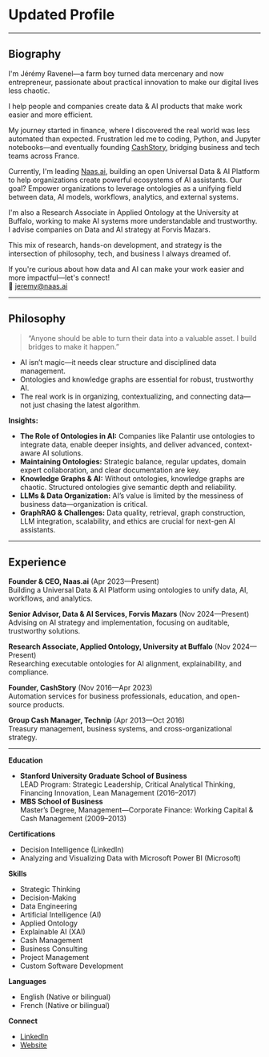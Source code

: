 # Updated Profile

---

## Biography

I'm Jérémy Ravenel—a farm boy turned data mercenary and now entrepreneur, passionate about practical innovation to make our digital lives less chaotic.

I help people and companies create data & AI products that make work easier and more efficient.

My journey started in finance, where I discovered the real world was less automated than expected. Frustration led me to coding, Python, and Jupyter notebooks—and eventually founding [CashStory](https://www.cashstory.com), bridging business and tech teams across France.

Currently, I'm leading [Naas.ai](https://naas.ai), building an open Universal Data & AI Platform to help organizations create powerful ecosystems of AI assistants. Our goal? Empower organizations to leverage ontologies as a unifying field between data, AI models, workflows, analytics, and external systems.

I'm also a Research Associate in Applied Ontology at the University at Buffalo, working to make AI systems more understandable and trustworthy. I advise companies on Data and AI strategy at Forvis Mazars.

This mix of research, hands-on development, and strategy is the intersection of philosophy, tech, and business I always dreamed of.

If you're curious about how data and AI can make your work easier and more impactful—let's connect!  
📧 jeremy@naas.ai

---

## Philosophy

> “Anyone should be able to turn their data into a valuable asset. I build bridges to make it happen.”

- AI isn’t magic—it needs clear structure and disciplined data management.
- Ontologies and knowledge graphs are essential for robust, trustworthy AI.
- The real work is in organizing, contextualizing, and connecting data—not just chasing the latest algorithm.

**Insights:**

- **The Role of Ontologies in AI:** Companies like Palantir use ontologies to integrate data, enable deeper insights, and deliver advanced, context-aware AI solutions.
- **Maintaining Ontologies:** Strategic balance, regular updates, domain expert collaboration, and clear documentation are key.
- **Knowledge Graphs & AI:** Without ontologies, knowledge graphs are chaotic. Structured ontologies give semantic depth and reliability.
- **LLMs & Data Organization:** AI’s value is limited by the messiness of business data—organization is critical.
- **GraphRAG & Challenges:** Data quality, retrieval, graph construction, LLM integration, scalability, and ethics are crucial for next-gen AI assistants.

---

## Experience

**Founder & CEO, Naas.ai** (Apr 2023—Present)  
Building a Universal Data & AI Platform using ontologies to unify data, AI, workflows, and analytics.

**Senior Advisor, Data & AI Services, Forvis Mazars** (Nov 2024—Present)  
Advising on AI strategy and implementation, focusing on auditable, trustworthy solutions.

**Research Associate, Applied Ontology, University at Buffalo** (Nov 2024—Present)  
Researching executable ontologies for AI alignment, explainability, and compliance.

**Founder, CashStory** (Nov 2016—Apr 2023)  
Automation services for business professionals, education, and open-source products.

**Group Cash Manager, Technip** (Apr 2013—Oct 2016)  
Treasury management, business systems, and cross-organizational strategy.

---

**Education**

- **Stanford University Graduate School of Business**  
  LEAD Program: Strategic Leadership, Critical Analytical Thinking, Financing Innovation, Lean Management (2016–2017)
- **MBS School of Business**  
  Master’s Degree, Management—Corporate Finance: Working Capital & Cash Management (2009–2013)

**Certifications**

- Decision Intelligence (LinkedIn)
- Analyzing and Visualizing Data with Microsoft Power BI (Microsoft)

**Skills**

- Strategic Thinking
- Decision-Making
- Data Engineering
- Artificial Intelligence (AI)
- Applied Ontology
- Explainable AI (XAI)
- Cash Management
- Business Consulting
- Project Management
- Custom Software Development

**Languages**

- English (Native or bilingual)
- French (Native or bilingual)

**Connect**

- [LinkedIn](https://www.linkedin.com/in/jeremyravenel/)
- [Website](https://naas.ai)
